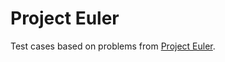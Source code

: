 # Project Euler

Test cases based on problems from [Project Euler][project-euler].

[project-euler]: https://projecteuler.net/archives
